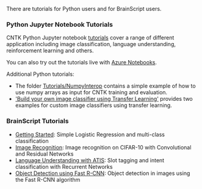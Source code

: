 There are tutorials for Python users and for BrainScript users.

### Python Jupyter Notebook Tutorials

CNTK Python Jupyter notebook [tutorials](https://www.cntk.ai/pythondocs/tutorials.html) cover a range of different application including image classification, language understanding, reinforcement learning and others. 

You can also try out the tutorials live with [Azure Notebooks](https://notebooks.azure.com/library/cntkbeta2).

Additional Python tutorials:
* The folder [Tutorials/NumpyInterop](https://github.com/Microsoft/CNTK/tree/master/Tutorials/NumpyInterop) contains a simple example of how to use numpy arrays as input for CNTK training and evaluation.
* ['Build your own image classifier using Transfer Learning'](https://github.com/Microsoft/CNTK/wiki/Build-your-own-image-classifier-using-Transfer-Learning) provides two examples for custom image classifiers using transfer learning.

### BrainScript Tutorials
* [Getting Started](./Tutorial/Tutorial): Simple Logistic Regression and multi-class classification
* [Image Recognition](./Hands-On-Labs-Image-Recognition): Image recognition on CIFAR-10 with Convolutional and Residual Networks
* [Language Understanding with ATIS](./Hands-On-Labs-Language-Understanding): Slot tagging and intent classification with Recurrent Networks
* [Object Detection using Fast R-CNN](./Object-Detection-using-Fast-R-CNN): Object detection in images using the Fast R-CNN algorithm

<!---
# Older deprecated NDL tutorial for reference purposes only
* [Tutorial II](./Tutorial2/Tutorial2): Convolutional Networks with Batch Normalization for MNIST
--->


